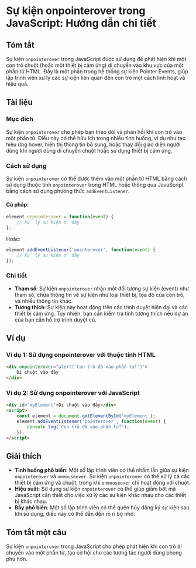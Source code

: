 <!--
Meta Description: # Sự kiện onpointerover trong JavaScript: Hướng dẫn chi tiết ## Tóm tắt Sự kiện `onpointerover` trong JavaScript được sử dụng để phát hiện khi một con...
Meta Keywords: kiện, onpointerover, một, dụng, javascript
-->

# Sự kiện onpointerover trong JavaScript: Hướng dẫn chi tiết

## Tóm tắt
Sự kiện `onpointerover` trong JavaScript được sử dụng để phát hiện khi một con trỏ chuột (hoặc một thiết bị cảm ứng) di chuyển vào khu vực của một phần tử HTML. Đây là một phần trong hệ thống sự kiện Pointer Events, giúp lập trình viên xử lý các sự kiện liên quan đến con trỏ một cách linh hoạt và hiệu quả.

## Tài liệu

### Mục đích
Sự kiện `onpointerover` cho phép bạn theo dõi và phản hồi khi con trỏ vào một phần tử. Điều này có thể hữu ích trong nhiều tình huống, ví dụ như tạo hiệu ứng hover, hiển thị thông tin bổ sung, hoặc thay đổi giao diện người dùng khi người dùng di chuyển chuột hoặc sử dụng thiết bị cảm ứng.

### Cách sử dụng
Sự kiện `onpointerover` có thể được thêm vào một phần tử HTML bằng cách sử dụng thuộc tính `onpointerover` trong HTML hoặc thông qua JavaScript bằng cách sử dụng phương thức `addEventListener`.

#### Cú pháp:
```javascript
element.onpointerover = function(event) {
    // Xử lý sự kiện ở đây
};
```
Hoặc:
```javascript
element.addEventListener('pointerover', function(event) {
    // Xử lý sự kiện ở đây
});
```

### Chi tiết
- **Tham số**: Sự kiện `onpointerover` nhận một đối tượng sự kiện (event) như tham số, chứa thông tin về sự kiện như loại thiết bị, tọa độ của con trỏ, và nhiều thông tin khác.
- **Tương thích**: Sự kiện này hoạt động trên các trình duyệt hiện đại và các thiết bị cảm ứng. Tuy nhiên, bạn cần kiểm tra tính tương thích nếu dự án của bạn cần hỗ trợ trình duyệt cũ.

## Ví dụ

### Ví dụ 1: Sử dụng onpointerover với thuộc tính HTML
```html
<div onpointerover="alert('Con trỏ đã vào phần tử!')">
    Di chuột vào đây
</div>
```

### Ví dụ 2: Sử dụng onpointerover với JavaScript
```html
<div id="myElement">Di chuột vào đây</div>
<script>
    const element = document.getElementById('myElement');
    element.addEventListener('pointerover', function(event) {
        console.log('Con trỏ đã vào phần tử!');
    });
</script>
```

## Giải thích
- **Tình huống phổ biến**: Một số lập trình viên có thể nhầm lẫn giữa sự kiện `onpointerover` và `onmouseover`. Sự kiện `onpointerover` có thể xử lý cả các thiết bị cảm ứng và chuột, trong khi `onmouseover` chỉ hoạt động với chuột.
- **Hiệu suất**: Sử dụng sự kiện `onpointerover` có thể giúp giảm bớt mã JavaScript cần thiết cho việc xử lý các sự kiện khác nhau cho các thiết bị khác nhau.
- **Bẫy phổ biến**: Một số lập trình viên có thể quên hủy đăng ký sự kiện sau khi sử dụng, điều này có thể dẫn đến rò rỉ bộ nhớ.

## Tóm tắt một câu
Sự kiện `onpointerover` trong JavaScript cho phép phát hiện khi con trỏ di chuyển vào một phần tử, tạo cơ hội cho các tương tác người dùng phong phú hơn.